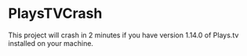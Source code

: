 # PlaysTVCrash
This project will crash in 2 minutes if you have version 1.14.0 of Plays.tv installed on your machine.
